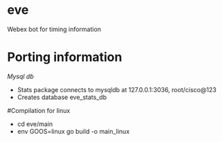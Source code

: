 # eve
Webex bot for timing information

# Porting information
*Mysql db*
- Stats package connects to mysqldb at 127.0.0.1:3036, root/cisco@123
- Creates database eve_stats_db

#Compilation for linux
- cd eve/main
- env GOOS=linux go build -o main_linux 
